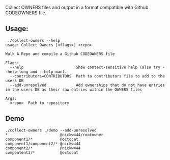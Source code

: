 Collect OWNERS files and output in a format compatible with Github CODEOWNERS file.


## Usage:
```
 ./collect-owners --help
usage: Collect Owners [<flags>] <repo>

Walk A Repo and compile a Github CODEOWNERS file

Flags:
  --help                       Show context-sensitive help (also try --help-long and --help-man).
  --contributors=CONTRIBUTORS  Path to contributors file to add to the users DB
  --add-unresolved             Add ownerships that do not have entries in the users DB as their raw entries within the OWNERS files

Args:
  <repo>  Path to repository

```


## Demo
```
./collect-owners ./demo --add-unresolved
*                       @nickw444/rootowner
component1/*            @octocat
component1/component2/* @nickw444
component2/*            @nickw444
compontent3/*           @octocat
```
